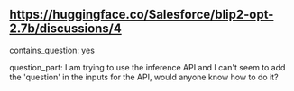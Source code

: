 ## https://huggingface.co/Salesforce/blip2-opt-2.7b/discussions/4

contains_question: yes

question_part: I am trying to use the inference API and I can't seem to add the 'question' in the inputs for the API, would anyone know how to do it?